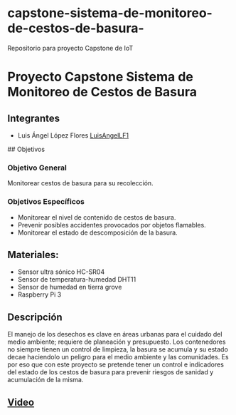 # capstone-sistema-de-monitoreo-de-cestos-de-basura-
Repositorio para proyecto Capstone de IoT
# Proyecto Capstone Sistema de Monitoreo de Cestos de Basura

## Integrantes
- Luis Ángel López Flores  [LuisAngelLF1](https://github.com/LuisAngelLF1)

## Objetivos
### Objetivo General
Monitorear cestos de basura para su recolección.  

### Objetivos Específicos
- Monitorear el nivel de contenido de cestos de basura.
- Prevenir posibles accidentes provocados por objetos flamables.
- Monitorear el estado de descomposición de la basura.

## Materiales:
- Sensor ultra sónico HC-SR04
- Sensor de temperatura-humedad DHT11
- Sensor de humedad en tierra grove
- Raspberry Pi 3  


## Descripción
El manejo de los desechos es clave en áreas urbanas para el cuidado del medio ambiente; requiere de planeación y presupuesto. Los contenedores no siempre tienen un control de limpieza, la basura se acumula y su estado decae haciendolo un peligro para el medio ambiente y las comunidades. Es por eso que con este proyecto se pretende tener un control e indicadores del estado de los cestos de basura para prevenir riesgos de sanidad y acumulación de la misma.  


## [Video](https://drive.google.com/file/d/1dsWmhlE_vvf2uUO2agA9k3RO6vNFpHq4/view?usp=sharing)
